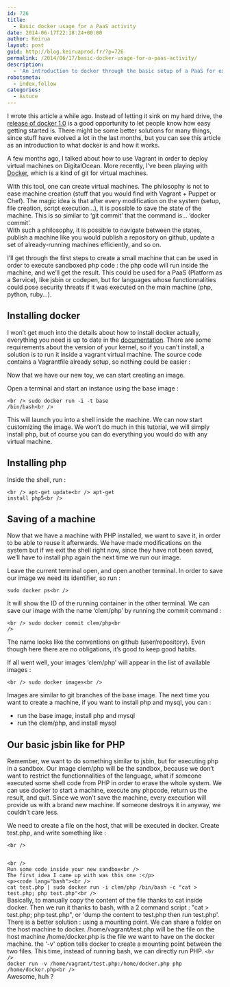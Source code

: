 ```yaml
---
id: 726
title:
  - Basic docker usage for a PaaS activity
date: 2014-06-17T22:18:24+00:00
author: Keirua
layout: post
guid: http://blog.keiruaprod.fr/?p=726
permalink: /2014/06/17/basic-docker-usage-for-a-paas-activity/
description:
  - 'An introduction to docker through the basic setup of a PaaS for executing  sandboxed php.'
robotsmeta:
  - index,follow
categories:
  - Astuce
---
```

I wrote this article a while ago. Instead of letting it sink on my hard drive, the [release of docker 1.0](http://blog.docker.com/2014/06/its-here-docker-1-0/ "Docker 1.0 release") is a good opportunity to let people know how easy getting started is. There might be some better solutions for many things, since stuff have evolved a lot in the last months, but you can see this article as an introduction to what docker is and how it works.

A few months ago, I talked about how to use Vagrant in order to deploy virtual machines on DigitalOcean. More recently, I&rsquo;ve been playing with [Docker](https://www.docker.io/ "Docker"), which is a kind of git for virtual machines.

With this tool, one can create virtual machines. The philosophy is not to ease machine creation (stuff that you would find with Vagrant + Puppet or Chef). The magic idea is that after every modification on the system (setup, file creation, script execution&#8230;), it is possible to save the state of the machine. This is so similar to &lsquo;git commit&rsquo; that the command is&#8230; &lsquo;docker commit&rsquo;.  
With such a philosophy, it is possible to navigate between the states, publish a machine like you would publish a repository on github, update a set of already-running machines efficiently, and so on.

I&rsquo;ll get through the first steps to create a small machine that can be used in order to execute sandboxed php code : the php code will run inside the machine, and we&rsquo;ll get the result. This could be used for a PaaS (Platform as a Service), like jsbin or codepen, but for languages whose functionnalities could pose security threats if it was executed on the main machine (php, python, ruby&#8230;).

## Installing docker

I won&rsquo;t get much into the details about how to install docker actually, everything you need is up to date in the <a href= »http://docs.docker.io/en/latest/ »>documentation</a>. There are some requirements about the version of your kernel, so if you can&rsquo;t install, a solution is to run it inside a vagrant virtual machine. The source code contains a Vagrantfile already setup, so nothing could be easier :



Now that we have our new toy, we can start creating an image.

Open a terminal and start an instance using the base image :

<code lang="bash">&lt;br />
sudo docker run -i -t base /bin/bash&lt;br />
</code>

This will launch you into a shell inside the machine. We can now start customizing the image. We won&rsquo;t do much in this tutorial, we will simply install php, but of course you can do everything you would do with any virtual machine.

## Installing php

Inside the shell, run :

<code lang="bash">&lt;br />
apt-get update&lt;br />
apt-get install php5&lt;br />
</code>

## Saving of a machine

Now that we have a machine with PHP installed, we want to save it, in order to be able to reuse it afterwards. We have made modifications on the system but if we exit the shell right now, since they have not been saved, we&rsquo;ll have to install php again the next time we run our image.

Leave the current terminal open, and open another terminal. In order to save our image we need its identifier, so run :

 <code lang="bash">sudo docker ps&lt;br />
</code>

It will show the ID of the running container in the other terminal. We can save our image with the name &lsquo;clem/php&rsquo; by running the commit command :

<code lang="bash">&lt;br />
sudo docker commit clem/php&lt;br />
</code>

The name looks like the conventions on github (user/repository). Even though here there are no obligations, it&rsquo;s good to keep good habits.

If all went well, your images &lsquo;clem/php&rsquo; will appear in the list of available images :

<code lang="bash">&lt;br />
sudo docker images&lt;br />
</code>

Images are similar to git branches of the base image. The next time you want to create a machine, if you want to install php and mysql, you can :

  * run the base image, install php and mysql
  * run the clem/php, and install mysql

## Our basic jsbin like for PHP

Remember, we want to do something similar to jsbin, but for executing php in a sandbox. Our image clem/php will be the sandbox, because we don&rsquo;t want to restrict the functionnalities of the language, what if someone executed some shell code from PHP in order to erase the whole system. We can use docker to start a machine, execute any phpcode, return us the result, and quit. Since we won&rsquo;t save the machine, every execution will provide us with a brand new machine. If someone destroys it in anyway, we couldn&rsquo;t care less.

We need to create a file on the host, that will be executed in docker. Create test.php, and write something like :

<code lang="php">&lt;br />
<?php echo 'Hello World !'.PHP_EOL;
</code>&lt;br />
Run some code inside your new sandbox&lt;br />
The first idea I came up with was this one :&lt;/p>
&lt;p>&lt;code lang="bash">&lt;br />
cat test.php | sudo docker run -i clem/php /bin/bash -c "cat &gt; test.php; php test.php"&lt;br />
</code>

Basically, to manually copy the content of the file thanks to cat inside docker. Then we run it thanks to bash, with a 2 command script : "cat > test.php; php test.php", or 'dump the content to test.php then run test.php'.

There is a better solution : using a mounting point. We can share a folder on the host machine to docker.  
/home/vagrant/test.php will be the file on the host machine  
/home/docker.php is the file we want to have on the docker machine.  
the '-v' option tells docker to create a mounting point between the two files.  
This time, instead of running bash, we can directly run PHP.

<code lang="bash">&lt;br />
docker run -v /home/vagrant/test.php:/home/docker.php php /home/docker.php&lt;br />
</code>  
Awesome, huh ?